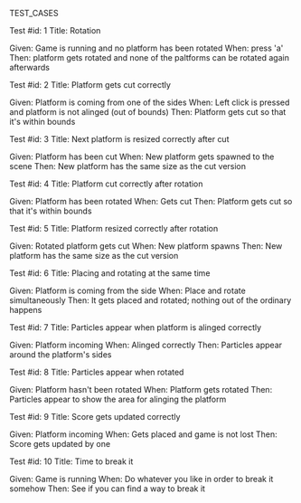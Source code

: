 TEST_CASES

Test #id: 1
Title: Rotation

Given: Game is running and no platform has been rotated
When: press 'a'
Then: platform gets rotated and none of the paltforms can be rotated again afterwards

Test #id: 2
Title: Platform gets cut correctly

Given: Platform is coming from one of the sides
 When: Left click is pressed and platform is not alinged (out of bounds)
 Then: Platform gets cut so that it's within bounds

Test #id: 3
Title: Next platform is resized correctly after cut

Given: Platform has been cut
 When: New platform gets spawned to the scene
 Then: New platform has the same size as the cut version

Test #id: 4
Title: Platform cut correctly after rotation

Given: Platform has been rotated
 When: Gets cut
 Then: Platform gets cut so that it's within bounds

Test #id: 5
Title: Platform resized correctly after rotation

Given: Rotated platform gets cut
 When: New platform spawns
 Then: New platform has the same size as the cut version

Test #id: 6
Title: Placing and rotating at the same time

Given: Platform is coming from the side
 When: Place and rotate simultaneously
 Then: It gets placed and rotated; nothing out of the ordinary happens

Test #id: 7
Title: Particles appear when platform is alinged correctly

Given: Platform incoming
 When: Alinged correctly
 Then: Particles appear around the platform's sides

Test #id: 8
Title: Particles appear when rotated

Given: Platform hasn't been rotated
 When: Platform gets rotated
 Then: Particles appear to show the area for alinging the platform

Test #id: 9
Title: Score gets updated correctly

Given: Platform incoming
 When: Gets placed and game is not lost
 Then: Score gets updated by one

Test #id: 10
Title: Time to break it

Given: Game is running
 When: Do whatever you like in order to break it somehow
 Then: See if you can find a way to break it